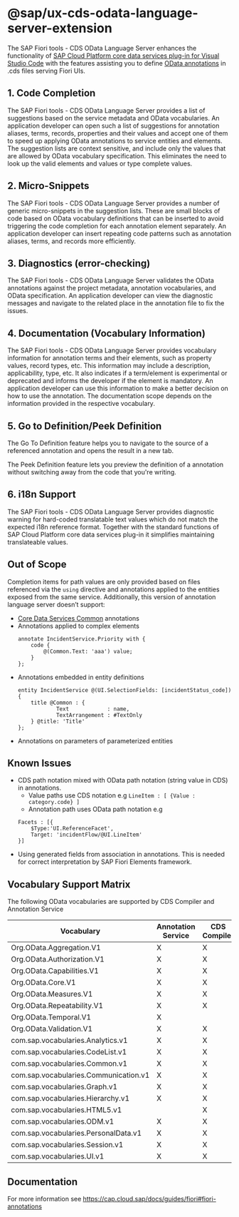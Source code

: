 # @sap/ux-cds-odata-language-server-extension

The SAP Fiori tools - CDS OData Language Server enhances the functionality of [SAP Cloud Platform core data services plug-in for Visual Studio Code](https://marketplace.visualstudio.com/items?itemName=SAPSE.vscode-cds) with the features assisting you to define [OData annotations](https://cap.cloud.sap/docs/advanced/odata#annotations) in .cds files serving Fiori UIs.

## **1. Code Completion**

The SAP Fiori tools - CDS OData Language Server provides a list of suggestions based on the service metadata and OData vocabularies. An application developer can open such a list of suggestions for annotation aliases, terms, records, properties and their values and accept one of them to speed up applying OData annotations to service entities and elements. The suggestion lists are context sensitive, and include only the values that are allowed by OData vocabulary specification. This eliminates the need to look up the valid elements and values or type complete values. 

## **2. Micro-Snippets**

The SAP Fiori tools - CDS OData Language Server  provides a number of generic micro-snippets in the suggestion lists. These are small blocks of code based on OData vocabulary definitions that can be inserted to avoid triggering the code completion for each annotation element separately. An application developer can insert repeating code patterns such as annotation aliases, terms, and records more efficiently.

## **3. Diagnostics (error-checking)**

The SAP Fiori tools - CDS OData Language Server validates the OData annotations against the project metadata, annotation vocabularies, and OData specification. An application developer can view the diagnostic messages and navigate to the related place in the annotation file to fix the issues.

## **4. Documentation (Vocabulary Information)**

The SAP Fiori tools - CDS OData Language Server provides vocabulary information for annotation terms and their elements, such as property values, record types, etc. This information may include a description, applicability, type, etc. It also indicates if a term/element is experimental or deprecated and informs the developer if the element is mandatory. An application developer can use this information to make a better decision on how to use the annotation. The documentation scope depends on the information provided in the respective vocabulary.

## **5. Go to Definition/Peek Definition**

The Go To Definition feature helps you to navigate to the source of a referenced annotation and opens the result in a new tab.

The Peek Definition feature lets you preview the definition of a annotation without switching away from the code that you're writing.

## **6. i18n Support**

The SAP Fiori tools - CDS OData Language Server provides diagnostic warning for hard-coded translatable text values which do not match the expected i18n reference format. Together with the standard functions of SAP Cloud Platform core data services plug-in it simplifies maintaining translateable values.


## **Out of Scope**

Completion items for path values are only provided based on files referenced via the `using` directive and annotations applied to the entities exposed from the same service.
Additionally, this version of annotation language server doesn’t support:
- [Core Data Services Common](https://cap.cloud.sap/docs/cds/annotations) annotations
- Annotations applied to complex elements
    ```
    annotate IncidentService.Priority with {
        code {
            @(Common.Text: 'aaa') value;
        }
    };
    ```
- Annotations embedded in entity definitions
    ```
    entity IncidentService @(UI.SelectionFields: [incidentStatus_code]) {
        title @Common : {
                Text            : name,
                TextArrangement : #TextOnly
        } @title: 'Title'
    };
    ```
- Annotations on parameters of parameterized entities 


## Known Issues

- CDS path notation mixed with OData path notation (string value in CDS) in annotations.
    - Value paths use CDS notation e.g `LineItem : [ {Value : category.code} ]`
    - Annotation path uses OData path notation e.g 
    ```
    Facets : [{
        $Type:'UI.ReferenceFacet',
        Target: 'incidentFlow/@UI.LineItem'
    }]
    
    ```
- Using generated fields from association in annotations. This is needed for correct interpretation by SAP Fiori Elements framework. 


## Vocabulary Support Matrix

The following OData vocabularies are supported by CDS Compiler and Annotation Service

| Vocabulary                            | Annotation Service | CDS Compiler |
| ------------------------------------- | ------------------ | ------------ |
| Org.OData.Aggregation.V1              | X                  | X            |
| Org.OData.Authorization.V1            | X                  | X            |
| Org.OData.Capabilities.V1             | X                  | X            |
| Org.OData.Core.V1                     | X                  | X            |
| Org.OData.Measures.V1                 | X                  | X            |
| Org.OData.Repeatability.V1            | X                  | X            |
| Org.OData.Temporal.V1                 | X                  |              |
| Org.OData.Validation.V1               | X                  | X            |
| com.sap.vocabularies.Analytics.v1     | X                  | X            |
| com.sap.vocabularies.CodeList.v1      | X                  | X            |
| com.sap.vocabularies.Common.v1        | X                  | X            |
| com.sap.vocabularies.Communication.v1 | X                  | X            |
| com.sap.vocabularies.Graph.v1         | X                  | X            |
| com.sap.vocabularies.Hierarchy.v1     | X                  | X            |
| com.sap.vocabularies.HTML5.v1         |                    | X            |
| com.sap.vocabularies.ODM.v1           | X                  | X            |
| com.sap.vocabularies.PersonalData.v1  | X                  | X            |
| com.sap.vocabularies.Session.v1       | X                  | X            |
| com.sap.vocabularies.UI.v1            | X                  | X            |


## **Documentation**

For more information see https://cap.cloud.sap/docs/guides/fiori#fiori-annotations
